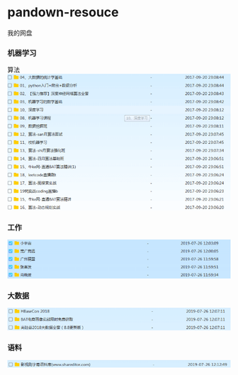 # pandown-resouce
我的网盘

### 机器学习
算法
![算法](imgs/algorithm.png)
### 工作
![工作](imgs/job.png)
### 大数据
![大数据](imgs/bigdata.png)
### 语料
![语料](imgs/corpus.png)

